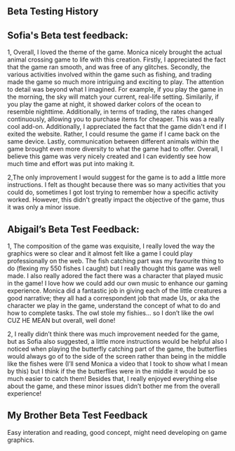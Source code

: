 ## Beta Testing History 

## Sofia's Beta test feedback:

1, Overall, I loved the theme of the game. Monica nicely brought the actual animal crossing game to life with this creation. Firstly, I appreciated the fact that the game ran smooth, and was free of any glitches. Secondly, the various activities involved within the game such as fishing, and trading made the game so much more intriguing and exciting to play. The attention to detail was beyond what I imagined. For example, if you play the game in the morning, the sky will match your current, real-life setting. Similarily, if you play the game at night, it showed darker colors of the ocean to resemble nighttime. Additionally, in terms of trading, the rates changed continuously, allowing you to purchase items for cheaper. This was a really cool add-on. Additionally, I appreciated the fact that the game didn't end if I exited the website. Rather, I could resume the game if I came back on the same device. Lastly, communication between different animals within the game brought even more diversity to what the game had to offer. Overall, I believe this game was very nicely created and I can evidently see how much time and effort was put into making it. 

2,The only improvement I would suggest for the game is to add a little more instructions. I felt as thought because there was so many activities that you could do, sometimes I got lost trying to remember how a specific activity worked. However, this didn't greatly impact the objective of the game, thus it was only a minor issue. 


## Abigail’s Beta Test Feedback:

1, The composition of the game was exquisite, I really loved the way the graphics were so clear and it almost felt like a game I could play professionally on the web. The fish catching part was my favourite thing to do (flexing my 550 fishes I caught) but I really thought this game was well made. I also really adored the fact there was a character that played music in the game! I love how we could add our own music to enhance our gaming experience. Monica did a fantastic job in giving each of the little creatures a good narrative; they all had a correspondent job that made Us, or aka the character we play in the game, understand the concept of what to do and how to complete tasks. The owl stole my fishies… so I don’t like the owl CUZ HE MEAN but overall, well done! 

2, I really didn’t think there was much improvement needed for the game, but as Sofia also suggested, a little more instructions would be helpful also I noticed when playing the butterfly catching part of the game, the butterflies would always go of to the side of the screen rather than being in the middle like the fishes were (I’ll send Monica a video that I took to show what I mean by this) but I think if the the butterflies were in the middle it would be so much easier to catch them! Besides that, I really enjoyed everything else about the game, and these minor issues didn’t bother me from the overall experience! 

## My Brother Beta Test Feedback
Easy interation and reading, good concept, might need developing on game graphics.